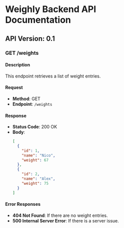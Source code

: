 # Weighly Backend API Documentation

## API Version: 0.1

### GET /weights

#### Description
This endpoint retrieves a list of weight entries.

#### Request
- **Method**: GET
- **Endpoint**: `/weights`

#### Response
- **Status Code**: 200 OK
- **Body**:
  ```json
  [
    {
      "id": 1,
      "name": "Nico",
      "weight": 67
    },
    {
      "id": 2,
      "name": "Alex",
      "weight": 75
    }
  ]
  ```

#### Error Responses
- **404 Not Found**: If there are no weight entries.
- **500 Internal Server Error**: If there is a server issue.